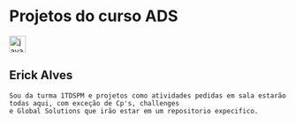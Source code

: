 # Projetos do curso ADS

<div>

 <img src="https://cdn.jsdelivr.net/gh/devicons/devicon/icons/java/java-original.svg" height="30" alt="java logo"  />
 
</div>

## Erick Alves

```
Sou da turma 1TDSPM e projetos como atividades pedidas em sala estarão todas aqui, com exceção de Cp's, challenges
e Global Solutions que irão estar em um repositorio expecifico.
```
